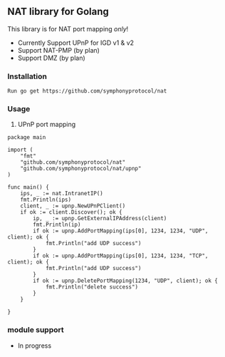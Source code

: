 ## NAT library for Golang

This library is for NAT port mapping *only*!
* Currently Support UPnP for IGD v1 & v2
* Support NAT-PMP (by plan)
* Support DMZ (by plan)

### Installation

```
Run go get https://github.com/symphonyprotocol/nat
```

### Usage
1. UPnP port mapping

```
package main

import (
	"fmt"
	"github.com/symphonyprotocol/nat"
	"github.com/symphonyprotocol/nat/upnp"
)

func main() {
	ips, _ := nat.IntranetIP()
	fmt.Println(ips)
	client, _ := upnp.NewUPnPClient()
	if ok := client.Discover(); ok {
		ip, _ := upnp.GetExternalIPAddress(client)
		fmt.Println(ip)
		if ok := upnp.AddPortMapping(ips[0], 1234, 1234, "UDP", client); ok {
			fmt.Println("add UDP success")
		}
		if ok := upnp.AddPortMapping(ips[0], 1234, 1234, "TCP", client); ok {
			fmt.Println("add UDP success")
		}
		if ok := upnp.DeletePortMapping(1234, "UDP", client); ok {
			fmt.Println("delete success")
		}
	}

}
```
### module support 

* In progress
